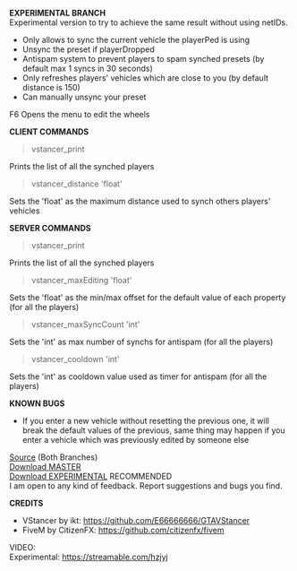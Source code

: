 **EXPERIMENTAL BRANCH** <br />
Experimental version to try to achieve the same result without using netIDs.
* Only allows to sync the current vehicle the playerPed is using
* Unsync the preset if playerDropped
* Antispam system to prevent players to spam synched presets (by default max 1 syncs in 30 seconds)
* Only refreshes players' vehicles which are close to you (by default distance is 150)
* Can manually unsync your preset

F6 Opens the menu to edit the wheels<br />

**CLIENT COMMANDS** <br />
> vstancer_print

Prints the list of all the synched players

>vstancer_distance 'float'

Sets the 'float' as the maximum distance used to synch others players' vehicles

**SERVER COMMANDS** <br />
> vstancer_print

Prints the list of all the synched players

>vstancer_maxEditing 'float'

Sets the 'float' as the min/max offset for the default value of each property (for all the players)

>vstancer_maxSyncCount 'int'

Sets the 'int' as max number of synchs for antispam (for all the players)

>vstancer_cooldown 'int'

Sets the 'int' as cooldown value used as timer for antispam (for all the players)

**KNOWN BUGS** <br />
* If you enter a new vehicle without resetting the previous one, it will break the default values of the previous, same thing may happen if you enter a vehicle which was previously edited by someone else

[Source](https://github.com/neos7/FiveM_vstancer) (Both Branches) <br />
[Download MASTER](https://github.com/neos7/FiveM_vstancer/releases/download/v1.0/vstancer.rar) <br />
[Download EXPERIMENTAL](https://github.com/neos7/FiveM_vstancer/releases/download/v1.0/vstancer_experimental.rar) RECOMMENDED <br />
I am open to any kind of feedback. Report suggestions and bugs you find. <br />


**CREDITS** <br />
* VStancer by ikt: https://github.com/E66666666/GTAVStancer
* FiveM by CitizenFX: https://github.com/citizenfx/fivem

VIDEO: <br />
Experimental: https://streamable.com/hzjyj
